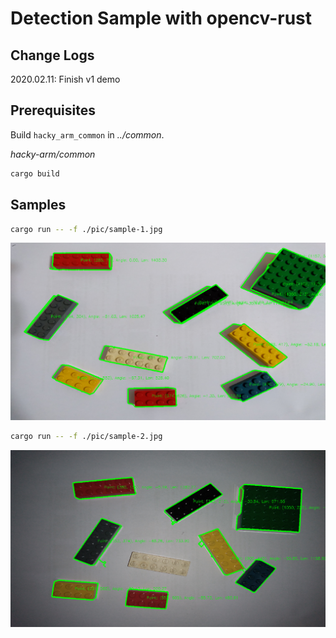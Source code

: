 # Detection Sample with opencv-rust


## Change Logs

2020.02.11: Finish v1 demo

## Prerequisites

Build `hacky_arm_common` in _\.\./common_.


_hacky-arm/common_
```bash
cargo build
```


## Samples

```bash
cargo run -- -f ./pic/sample-1.jpg
```

![NAME](./assets/1.png)

```bash
cargo run -- -f ./pic/sample-2.jpg
```

![NAME](./assets/2.png)
